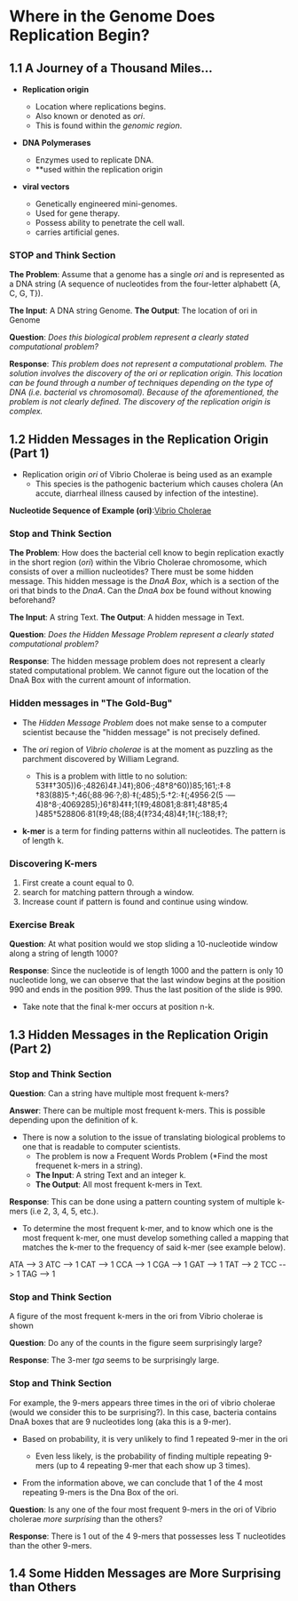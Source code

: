 # Where in the Genome Does Replication Begin?
## 1.1 A Journey of a Thousand Miles...

- **Replication origin**
    - Location where replications begins.
    - Also known or denoted as *ori*.
    - This is found within the *genomic region*.

- **DNA Polymerases**
    - Enzymes used to replicate DNA.
    - **used within the replication origin

- **viral vectors**
    - Genetically engineered mini-genomes.
    - Used for gene therapy.
    - Possess ability to penetrate the cell wall.
    - carries artificial genes.

### STOP and Think Section

**The Problem**: Assume that a genome has a single *ori* and is represented as a DNA string (A sequence of nucleotides from the four-letter alphabett {A, C, G, T}).

**The Input**: A DNA string Genome.
**The Output**: The location of ori in Genome

**Question**: *Does this biological problem represent a clearly stated computational problem?*

**Response**: *This problem does not represent a computational problem. The solution involves the discovery of the *ori* or *replication origin*. This location can be found through a number of techniques depending on the type of DNA (i.e. bacterial vs chromosomal). Because of the aforementioned, the problem is not clearly defined. The discovery of the replication origin is complex.*

## 1.2 Hidden Messages in the Replication Origin (Part 1)

- Replication origin *ori* of Vibrio Cholerae is being used as an example
    - This species is the pathogenic bacterium which causes cholera (An accute, diarrheal illness caused by infection of the intestine).

**Nucleotide Sequence of Example (ori)**:[Vibrio Cholerae]("data/O139.txt")

### Stop and Think Section

**The Problem**: How does the bacterial cell know to begin replication exactly in the short region (*ori*) within the Vibrio Cholerae chromosome, which consists of over a million nucleotides? There must be some hidden message. This hidden message is the *DnaA Box*, which is a section of the ori that binds to the *DnaA*. Can the *DnaA box* be found without knowing beforehand?

**The Input**: A string Text.
**The Output**: A hidden message in Text.

**Question**: *Does the Hidden Message Problem represent a clearly stated computational problem?*

**Response**: The hidden message problem does not represent a clearly stated computational problem. We cannot figure out the location of the DnaA Box with the current amount of information.

### Hidden messages in "The Gold-Bug"

- The *Hidden Message Problem* does not make sense to a computer scientist because the "hidden message" is not precisely defined.
- The *ori* region of *Vibrio cholerae* is at the moment as puzzling as the parchment discovered by William Legrand.
    - This is a problem with little to no solution:
        53‡‡†305))6·;4826)4‡.)4‡);806·;48†8^60))85;161;:‡·8
        †83(88)5·†;46(;88·96·?;8)·‡(;485);5·†2:·‡(;4956·2(5
        ·—4)8^8·;4069285);)6†8)4‡‡;1(‡9;48081;8:8‡1;48†85;4
        )485†528806·81(‡9;48;(88;4(‡?34;48)4‡;1‡(;:188;‡?;

- **k-mer** is a term for finding patterns within all nucleotides. The pattern is of length k.

### Discovering K-mers

1. First create a count equal to 0.
2. search for matching pattern through a window.
3. Increase count if pattern is found and continue using window.

### Exercise Break
**Question**: At what position would we stop sliding a 10-nucleotide window along a string of length 1000?

**Response**: Since the nucleotide is of length 1000 and the pattern is only 10 nucleotide long, we can observe that the last window begins at the position 990 and ends in the position 999. Thus the last position of the slide is 990.

- Take note that the final k-mer occurs at position n-k.

## 1.3 Hidden Messages in the Replication Origin (Part 2)

### Stop and Think Section

**Question**: Can a string have multiple most frequent k-mers?

**Answer**: There can be multiple most frequent k-mers. This is possible depending upon the definition of k.

- There is now a solution to the issue of translating biological problems to one that is readable to computer scientists.
    - The problem is now a Frequent Words Problem (*Find the most frequenet k-mers in a string).
    - **The Input**: A string Text and an integer k.
    - **The Output**: All most frequent k-mers in Text.

**Response**: This can be done using a pattern counting system of multiple k-mers (i.e 2, 3, 4, 5, etc.).

- To determine the most frequent k-mer, and to know which one is the most frequent k-mer, one must develop something called a mapping that matches the k-mer to the frequency of said k-mer (see example below).

ATA --> 3
ATC --> 1
CAT --> 1
CCA --> 1
CGA --> 1
GAT --> 1
TAT --> 2
TCC --> 1
TAG --> 1

### Stop and Think Section

A figure of the most frequent k-mers in the ori from Vibrio cholerae is shown

**Question**: Do any of the counts in the figure seem surprisingly large?

**Response**: The 3-mer *tga* seems to be surprisingly large.

### Stop and Think Section

For example, the 9-mers appears three times in the ori of vibrio cholerae (would we consider this to be surprising?). In this case, bacteria contains DnaA boxes that are 9 nucleotides long (aka this is a 9-mer).
- Based on probability, it is very unlikely to find 1 repeated 9-mer in the ori
    - Even less likely, is the probability of finding multiple repeating 9-mers (up to 4 repeating 9-mer that each show up 3 times).

- From the information above, we can conclude that 1 of the 4 most repeating 9-mers is the Dna Box of the ori.

**Question**: Is any one of the four most frequent 9-mers in the ori of Vibrio cholerae *more surprising* than the others?

**Response**: There is 1 out of the 4 9-mers that possesses less T nucleotides than the other 9-mers.

## 1.4 Some Hidden Messages are More Surprising than Others

